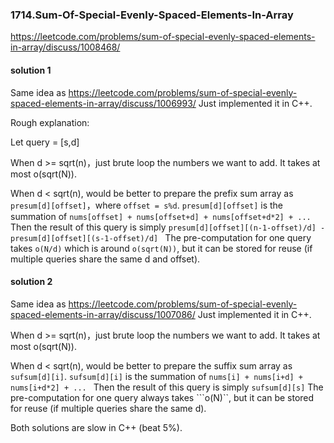 ### 1714.Sum-Of-Special-Evenly-Spaced-Elements-In-Array

https://leetcode.com/problems/sum-of-special-evenly-spaced-elements-in-array/discuss/1008468/

#### solution 1 
Same idea as https://leetcode.com/problems/sum-of-special-evenly-spaced-elements-in-array/discuss/1006993/ Just implemented it in C++.

Rough explanation:

Let query = [s,d]

When d >= sqrt(n)，just brute loop the numbers we want to add. It takes at most o(sqrt(N)).

When d < sqrt(n), would be better to prepare the prefix sum array as ```presum[d][offset]```，where  ```offset = s%d```.  ```presum[d][offset]``` is the summation of ```nums[offset] + nums[offset+d] + nums[offset+d*2] + ... ``` Then the result of this query is simply ```presum[d][offset][(n-1-offset)/d] - presum[d][offset][(s-1-offset)/d] ``` The pre-computation for one query takes ```o(N/d)``` which is around ```o(sqrt(N))```, but it can be stored for reuse (if multiple queries share the same d and offset). 

#### solution 2 
Same idea as https://leetcode.com/problems/sum-of-special-evenly-spaced-elements-in-array/discuss/1007086/ Just implemented it in C++.

When d >= sqrt(n)，just brute loop the numbers we want to add. It takes at most o(sqrt(N)).

When d < sqrt(n), would be better to prepare the suffix sum array as ```sufsum[d][i]```.  ```sufsum[d][i]``` is the summation of ```nums[i] + nums[i+d] + nums[i+d*2] + ... ``` Then the result of this query is simply ```sufsum[d][s]``` The pre-computation for one query always takes ```o(N)``, but it can be stored for reuse (if multiple queries share the same d). 

Both solutions are slow in C++ (beat 5%).
